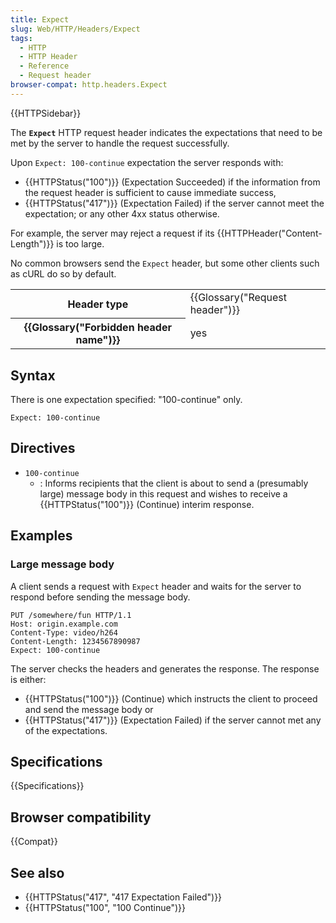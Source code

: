 ```yaml
---
title: Expect
slug: Web/HTTP/Headers/Expect
tags:
  - HTTP
  - HTTP Header
  - Reference
  - Request header
browser-compat: http.headers.Expect
---
```

{{HTTPSidebar}}

The **`Expect`** HTTP request header indicates the expectations
that need to be met by the server to handle the request successfully.

Upon `Expect: 100-continue` expectation the server responds with:

- {{HTTPStatus("100")}} (Expectation Succeeded) if the information from the request header is sufficient to
  cause immediate success,
- {{HTTPStatus("417")}} (Expectation Failed) if the server cannot meet the expectation; or any
  other 4xx status otherwise.

For example, the server may reject a request if its {{HTTPHeader("Content-Length")}} is
too large.

No common browsers send the `Expect` header, but some other clients such as
cURL do so by default.

<table class="properties">
  <tbody>
    <tr>
      <th scope="row">Header type</th>
      <td>{{Glossary("Request header")}}</td>
    </tr>
    <tr>
      <th scope="row">{{Glossary("Forbidden header name")}}</th>
      <td>yes</td>
    </tr>
  </tbody>
</table>

## Syntax

There is one expectation specified: "100-continue" only.

```
Expect: 100-continue
```

## Directives

- `100-continue`
  - : Informs recipients that the client is about to send a (presumably large) message
    body in this request and wishes to receive a {{HTTPStatus("100")}} (Continue) interim
    response.

## Examples

### Large message body

A client sends a request with  `Expect` header and waits for the server to respond
before sending the message body.

```
PUT /somewhere/fun HTTP/1.1
Host: origin.example.com
Content-Type: video/h264
Content-Length: 1234567890987
Expect: 100-continue
```

The server checks the headers and generates the response. The response is either:
- {{HTTPStatus("100")}} (Continue) which instructs the client to proceed and send the message body or
- {{HTTPStatus("417")}} (Expectation Failed) if the server cannot met any of the expectations.

## Specifications

{{Specifications}}

## Browser compatibility

{{Compat}}

## See also

- {{HTTPStatus("417", "417 Expectation Failed")}}
- {{HTTPStatus("100", "100 Continue")}}
